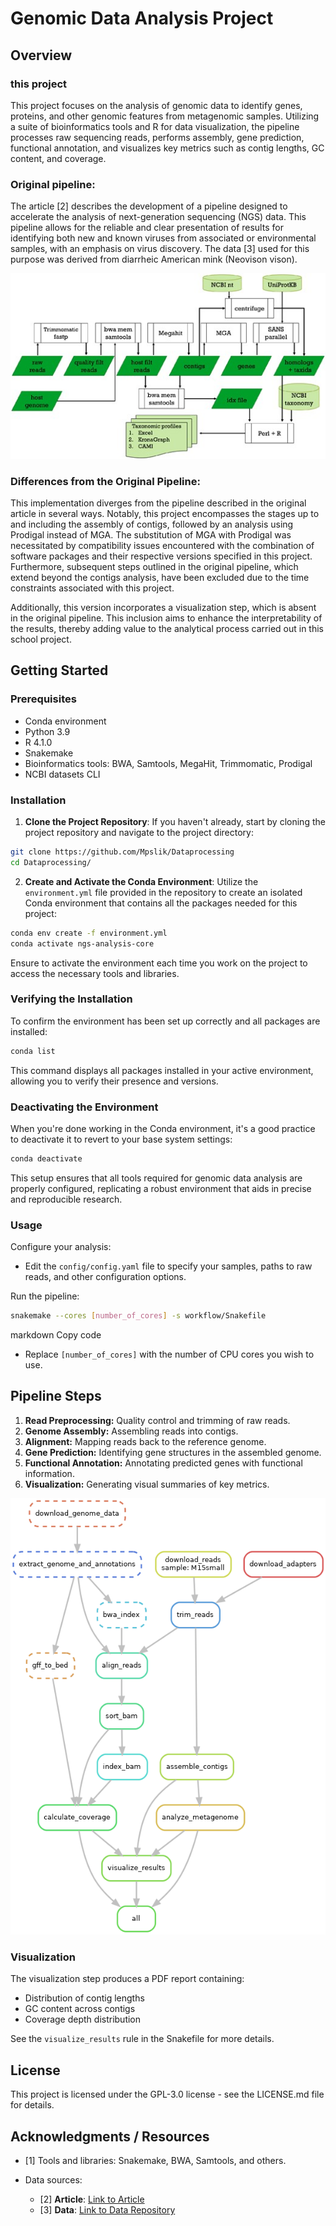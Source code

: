 # Genomic Data Analysis Project

## Overview
### this project
This project focuses on the analysis of genomic data to identify genes, proteins, and other genomic features from metagenomic samples. Utilizing a suite of bioinformatics tools and R for data visualization, the pipeline processes raw sequencing reads, performs assembly, gene prediction, functional annotation, and visualizes key metrics such as contig lengths, GC content, and coverage.

### Original pipeline:
The article [2] describes the development of a pipeline designed to accelerate the analysis of next-generation sequencing (NGS) data. This pipeline allows for the reliable and clear presentation of results for identifying both new and known viruses from associated or environmental samples, with an emphasis on virus discovery. The data [3] used for this purpose was derived from diarrheic American mink (Neovison vison).

![Original Diagram]( misc/Original_pipeline_diagram.jpeg )


### Differences from the Original Pipeline:

This implementation diverges from the pipeline described in the original article in several ways. Notably, this project encompasses the stages up to and including the assembly of contigs, followed by an analysis using Prodigal instead of MGA. The substitution of MGA with Prodigal was necessitated by compatibility issues encountered with the combination of software packages and their respective versions specified in this project. Furthermore, subsequent steps outlined in the original pipeline, which extend beyond the contigs analysis, have been excluded due to the time constraints associated with this project.

Additionally, this version incorporates a visualization step, which is absent in the original pipeline. This inclusion aims to enhance the interpretability of the results, thereby adding value to the analytical process carried out in this school project.

## Getting Started

### Prerequisites
- Conda environment
- Python 3.9
- R 4.1.0
- Snakemake
- Bioinformatics tools: BWA, Samtools, MegaHit, Trimmomatic, Prodigal
- NCBI datasets CLI

### Installation

1. **Clone the Project Repository**:
   If you haven't already, start by cloning the project repository and navigate to the project directory:

```bash
git clone https://github.com/Mpslik/Dataprocessing
cd Dataprocessing/
```
2. **Create and Activate the Conda Environment**:
Utilize the `environment.yml` file provided in the repository to create an isolated Conda environment that contains all the packages needed for this project:

```bash
conda env create -f environment.yml
conda activate ngs-analysis-core
```
Ensure to activate the environment each time you work on the project to access the necessary tools and libraries.

### Verifying the Installation
To confirm the environment has been set up correctly and all packages are installed:

```bash
conda list
```

This command displays all packages installed in your active environment, allowing you to verify their presence and versions.

### Deactivating the Environment
When you're done working in the Conda environment, it's a good practice to deactivate it to revert to your base system settings:

```bash
conda deactivate
```


This setup ensures that all tools required for genomic data analysis are properly configured, replicating a robust environment that aids in precise and reproducible research.


### Usage
Configure your analysis:

- Edit the `config/config.yaml` file to specify your samples, paths to raw reads, and other configuration options.

Run the pipeline:
```bash
snakemake --cores [number_of_cores] -s workflow/Snakefile
```
markdown
Copy code

- Replace `[number_of_cores]` with the number of CPU cores you wish to use.


## Pipeline Steps
1. **Read Preprocessing:** Quality control and trimming of raw reads.
2. **Genome Assembly:** Assembling reads into contigs.
3. **Alignment:** Mapping reads back to the reference genome.
4. **Gene Prediction:** Identifying gene structures in the assembled genome.
5. **Functional Annotation:** Annotating predicted genes with functional information.
6. **Visualization:** Generating visual summaries of key metrics.

![DAG Visualization](dag.png "Directed Acyclic Graph")

### Visualization
The visualization step produces a PDF report containing:
- Distribution of contig lengths
- GC content across contigs
- Coverage depth distribution

See the `visualize_results` rule in the Snakefile for more details.

## License
This project is licensed under the GPL-3.0 license - see the LICENSE.md file for details.

## Acknowledgments / Resources 
- [1] Tools and libraries: Snakemake, BWA, Samtools, and others.

- Data sources:
  - [2] **Article**: [Link to Article](https://academic.oup.com/ve/article/6/2/veaa091/6017186?login=false#373674411)
  - [3] **Data**: [Link to Data Repository](https://bitbucket.org/plyusnin/lazypipe/src/master)





